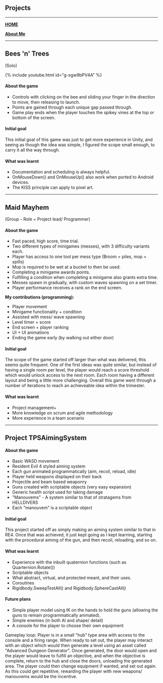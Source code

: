 ## **Projects**
---
[__HOME__](https://kronedev22.github.io)

[__About Me__](https://kronedev22.github.io/AboutMe/)

---

## **Bees 'n' Trees**
(Solo)

{% include youtube.html id="g-sgw9bPV4A" %}

#### **About the game**
- Controls with clicking on the bee and sliding your finger in the direction to move, then releasing to launch.
- Points are gained through each unique gap passed through.
- Game play ends when the player touches the spikey vines at the top or bottom of the screen.

#### **Initial goal**
This initial goal of this game was just to get more experience in Unity, and seeing as though the idea was simple, I figured the scope small enough, to carry it all the way through.

#### **What was learnt**
- Documentation and scheduling is always helpful.
- OnMouseDown() and OnMouseUp() also work when ported to Android devices.
- The KISS principle can apply to pixel art.

--- 

## **Maid Mayhem**
(Group - Role = Project lead/ Programmer)

#### **About the game**
- Fast paced, high score, time trial.
- Two different types of minigames (messes), with 3 difficulty variants each.
- Player has access to one tool per mess type (Broom = piles, mop = spills)
- Mop is required to be wet at a bucket to then be used.
- Completing a minigame awards points.
- Fulfilling a condition when completing a minigame also grants extra time.
- Messes spawn in gradually, with custom waves spawning on a set timer.
- Player performance receives a rank on the end screen.

**My contributions (programming):**
- Player movement
- Minigame functionality + condition
- Assisted with mess/ wave spawning
- Level timer + score
- End screen + player ranking
- UI + UI animations
- Ending the game early (by walking out either door)

#### **Initial goal**
The scope of the game started off larger than what was delivered, this seems quite frequent. 
One of the first ideas was quite similar, but instead of having a single room per level, the player would reach a score threshold which would unlock access to the next room.
Each room having a different layout and being a little more challenging. Overall this game went through a number of iterations to reach an achieveable idea within the trimester.

#### **What was learnt**
- Project management+
- More knowledge on scrum and agile methodology
- More experience in a team scenario

---

## **Project TPSAimingSystem**

#### **About the game**
- Basic WASD movement
- Resident Evil 4 styled aiming system
- Each gun animated programmatically (aim, recoil, reload, idle)
- Player held weapons displayed on their back
- Projectile and beam based weaponry
- Guns created with scriptable objects (very easy expansion)
- Generic health script used for taking damage
- "Manouvems" - A system similar to that of stratagems from HELLDIVERS
- Each "manouvem" is a scriptable object

#### **Initial goal**
This project started off as simply making an aiming system similar to that in RE4. 
Once that was achieved, it just kept going as I kept learning, starting with the procedural aiming of the gun, and then recoil, reloading, and so on.

#### **What was learnt**
- Experience with the inbuilt quaternion functions (such as Quarternion.Rotate())
- Scriptable objects
- What abstract, virtual, and protected meant, and their uses.
- Coroutines
- Rigidbody.SweepTestAll() and Rigidbody.SphereCastAll()

#### **Future plans**
- Simple player model using IK on the hands to hold the guns (allowing the guns to remain programmatically animated).
- Simple enemies (in both AI and shape/ detail)
- A console for the player to choose their own equipment

Gameplay loop: Player is in a small "hub" type area with access to the console and a firing range.
When ready to set out, the player may interact with an object which would then generate a level using an asset called "Advanced Dungeon Generator".
Once generated, the door would open and the player would leave to fulfill an objective, and when the objective is complete, return to the hub and close the doors, unloading the generated area.
The player could then change equipment if wanted, and set out again.
As this could get repetitive, rewarding the player with new weapons/ manouvems would be the incentive.
